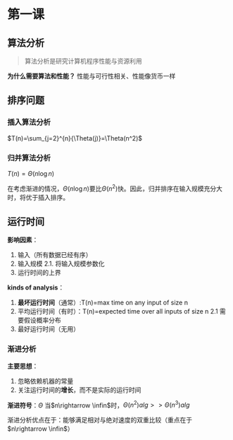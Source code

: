 # 第一课

## 算法分析

> 算法分析是研究计算机程序性能与资源利用

**为什么需要算法和性能？**
性能与可行性相关、性能像货币一样

## 排序问题

### 插入算法分析

$T(n)=\sum_{j=2}^{n}{\Theta(j)}=\Theta(n^2)$

### 归并算法分析

$T(n)=\Theta{(n\log{n})}$

在考虑渐进的情况，$\Theta{(n\log{n})}$要比$\Theta(n^2)$快。因此，归并排序在输入规模充分大时，将优于插入排序。

## 运行时间

**影响因素**：

1. 输入（所有数据已经有序）
2. 输入规模
   2.1. 将输入规模参数化
3. 运行时间的上界

**kinds of analysis**：

1. **最坏运行时间**（通常）:T(n)=max time on any input of size n
2. 平均运行时间（有时）：T(n)=expected time over all inputs of size n
   2.1 需要假设概率分布
3. 最好运行时间（无用）

### 渐进分析

**主要思想**：

1. 忽略依赖机器的常量
2. 关注运行时间的**增长**，而不是实际的运行时间

**渐进符号**：$\Theta$
当$n\rightarrow \infin$时，$\Theta(n^2)alg >> \Theta(n^3)alg$

渐进分析优点在于：能够满足相对与绝对速度的双重比较（重点在于$n\rightarrow \infin$）
